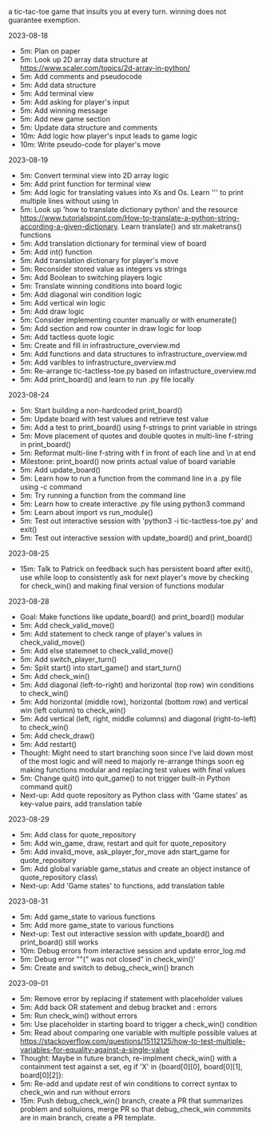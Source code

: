 a tic-tac-toe game that insults you at every turn. winning does not guarantee exemption.

2023-08-18

- 5m: Plan on paper
- 5m: Look up 2D array data structure at https://www.scaler.com/topics/2d-array-in-python/
- 5m: Add comments and pseudocode
- 5m: Add data structure
- 5m: Add terminal view
- 5m: Add asking for player's input
- 5m: Add winning message
- 5m: Add new game section
- 5m: Update data structure and comments
- 10m: Add logic how player's input leads to game logic
- 10m: Write pseudo-code for player's move

2023-08-19

- 5m: Convert terminal view into 2D array logic
- 5m: Add print function for terminal view
- 5m: Add logic for translating values into Xs and Os. Learn ''' to print multiple lines without using \n
- 5m: Look up 'how to translate dictionary python' and the resource https://www.tutorialspoint.com/How-to-translate-a-python-string-according-a-given-dictionary. Learn translate() and str.maketrans() functions
- 5m: Add translation dictionary for terminal view of board
- 5m: Add int() function
- 5m: Add translation dictionary for player's move
- 5m: Reconsider stored value as integers vs strings
- 5m: Add Boolean to switching players logic 
- 5m: Translate winning conditions into board logic
- 5m: Add diagonal win condition logic
- 5m: Add vertical win logic
- 5m: Add draw logic
- 5m: Consider implementing counter manually or with enumerate()
- 5m: Add section and row counter in draw logic for loop
- 5m: Add tactless quote logic
- 5m: Create and fill in infrastructure_overview.md
- 5m: Add functions and data structures to infrastructure_overview.md
- 5m: Add varibles to infrastructure_overview.md
- 5m: Re-arrange tic-tactless-toe.py based on infastructure_overview.md
- 5m: Add print_board() and learn to run .py file locally

2023-08-24

- 5m: Start building a non-hardcoded print_board()
- 5m: Update board with test values and retrieve test value
- 5m: Add a test to print_board() using f-strings to print variable in strings
- 5m: Move placement of quotes and double quotes in multi-line f-string in print_board()
- 5m: Reformat multi-line f-string with f in front of each line and \n at end
- Milestone: print_board() now prints actual value of board variable
- 5m: Add update_board()
- 5m: Learn how to run a function from the command line in a .py file using -c command
- 5m: Try running a function from the command line
- 5m: Learn how to create interactive .py file using python3 command
- 5m: Learn about import vs run_module() 
- 5m: Test out interactive session with 'python3 -i tic-tactless-toe.py' and exit()
- 5m: Test out interactive session with update_board() and print_board()

2023-08-25
- 15m: Talk to Patrick on feedback such has persistent board after exit(), use while loop to consistently ask for next player's move by checking for check_win() and making final version of functions modular

2023-08-28
- Goal: Make functions like update_board() and print_board() modular
- 5m: Add check_valid_move()
- 5m: Add statement to check range of player's values in check_valid_move()
- 5m: Add else statemnet to check_valid_move()
- 5m: Add switch_player_turn()
- 5m: Split start() into start_game() and start_turn()
- 5m: Add check_win()
- 5m: Add diagonal (left-to-right) and horizontal (top row) win conditions to check_win()
- 5m: Add horizontal (middle row), horizontal (bottom row) and vertical win (left column) to check_win()
- 5m: Add vertical (left, right, middle columns) and diagonal (right-to-left) to check_win()
- 5m: Add check_draw()
- 5m: Add restart()
- Thought: Might need to start branching soon since I've laid down most of the most logic and will need to majorly re-arrange things soon eg making functions modular and replacing test values with final values
- 5m: Change quit() into quit_game() to not trigger built-in Python command quit()
- Next-up: Add quote repository as Python class with 'Game states' as key-value pairs, add translation table

2023-08-29
- 5m: Add class for quote_repository
- 5m: Add win_game, draw, restart and quit for quote_repository
- 5m: Add invalid_move, ask_player_for_move adn start_game for quote_repository
- 5m: Add global variable game_status and create an object instance of quote_repository class\
- Next-up: Add 'Game states' to functions, add translation table

2023-08-31
- 5m: Add game_state to various functions
- 5m: Add more game_state to various functions
- Next-up: Test out interactive session with update_board() and print_board() still works
- 10m: Debug errors from interactive session and update error_log.md
- 5m: Debug error ""(" was not closed" in check_win()'
- 5m: Create and switch to debug_check_win() branch

2023-09-01
- 5m: Remove error by replacing if statement with placeholder values
- 5m: Add back OR statement and debug bracket and : errors
- 5m: Run check_win() without errors
- 5m: Use placeholder in starting board to trigger a check_win() condition
- 5m: Read about comparing one variable with multiple possible values at https://stackoverflow.com/questions/15112125/how-to-test-multiple-variables-for-equality-against-a-single-value
- Thought: Maybe in future branch, re-implment check_win() with a containment test against a set, eg if 'X' in {board[0][0], board[0][1], board[0][2]}:
- 5m: Re-add and update rest of win conditions to correct syntax to check_win and run without errors
- 15m: Push debug_check_win() branch, create a PR that summarizes problem and soltuions, merge PR so that debug_check_win commmits are in main branch, create a PR template.
